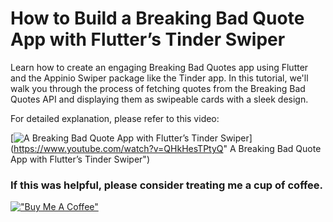 # How to Build a Breaking Bad Quote App with Flutter’s Tinder Swiper

Learn how to create an engaging Breaking Bad Quotes app using Flutter and the Appinio Swiper package like the Tinder app. In this tutorial, we'll walk you through the process of fetching quotes from the Breaking Bad Quotes API and displaying them as swipeable cards with a sleek design.

For detailed explanation, please refer to this video:

[![A Breaking Bad Quote App with Flutter’s Tinder Swiper](http://img.youtube.com/vi/QHkHesTPtyQ/0.jpg)](https://www.youtube.com/watch?v=QHkHesTPtyQ" A Breaking Bad Quote App with Flutter’s Tinder Swiper")

### If this was helpful, please consider treating me a cup of coffee.
[!["Buy Me A Coffee"](https://www.buymeacoffee.com/assets/img/custom_images/orange_img.png)](https://www.buymeacoffee.com/dknowledge)
